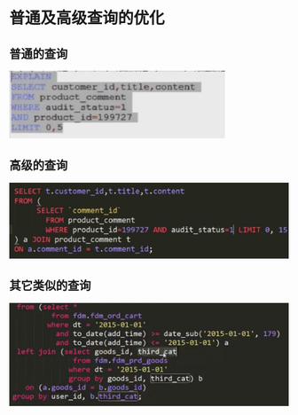 # 普通及高级查询的优化

## 普通的查询

![](images/select.png)

## 高级的查询

![](images/select_op.png)

## 其它类似的查询

![](images/select_op_other.png)